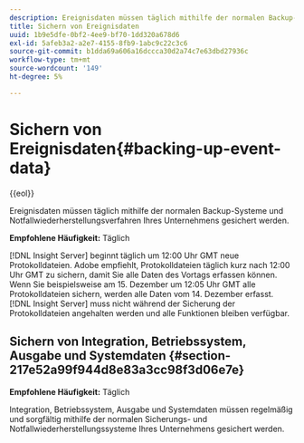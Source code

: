 ```yaml
---
description: Ereignisdaten müssen täglich mithilfe der normalen Backup-Systeme und Notfallwiederherstellungsverfahren Ihres Unternehmens gesichert werden.
title: Sichern von Ereignisdaten
uuid: 1b9e5dfe-0bf2-4ee9-bf70-1dd320a678d6
exl-id: 5afeb3a2-a2e7-4155-8fb9-1abc9c22c3c6
source-git-commit: b1dda69a606a16dccca30d2a74c7e63dbd27936c
workflow-type: tm+mt
source-wordcount: '149'
ht-degree: 5%

---
```


# Sichern von Ereignisdaten{#backing-up-event-data}

{{eol}}

Ereignisdaten müssen täglich mithilfe der normalen Backup-Systeme und Notfallwiederherstellungsverfahren Ihres Unternehmens gesichert werden.

**Empfohlene Häufigkeit:** Täglich

[!DNL Insight Server] beginnt täglich um 12:00 Uhr GMT neue Protokolldateien. Adobe empfiehlt, Protokolldateien täglich kurz nach 12:00 Uhr GMT zu sichern, damit Sie alle Daten des Vortags erfassen können. Wenn Sie beispielsweise am 15. Dezember um 12:05 Uhr GMT alle Protokolldateien sichern, werden alle Daten vom 14. Dezember erfasst. [!DNL Insight Server] muss nicht während der Sicherung der Protokolldateien angehalten werden und alle Funktionen bleiben verfügbar.

## Sichern von Integration, Betriebssystem, Ausgabe und Systemdaten {#section-217e52a99f944d8e83a3cc98f3d06e7e}

**Empfohlene Häufigkeit:** Täglich

Integration, Betriebssystem, Ausgabe und Systemdaten müssen regelmäßig und sorgfältig mithilfe der normalen Sicherungs- und Notfallwiederherstellungssysteme Ihres Unternehmens gesichert werden.
